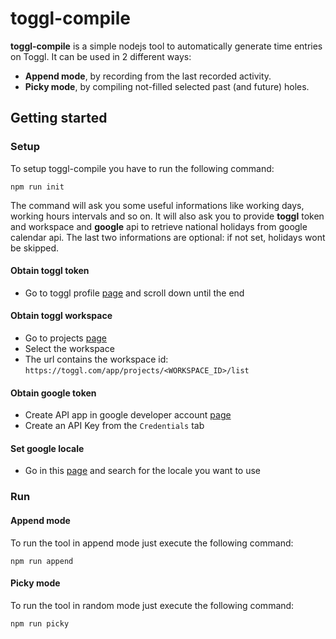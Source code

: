# toggl-compile

**toggl-compile** is a simple nodejs tool to automatically generate time entries on Toggl. It can be used in 2 different ways:
- **Append mode**, by recording from the last recorded activity.
- **Picky mode**, by compiling not-filled selected past (and future) holes.

## Getting started

### Setup
To setup toggl-compile you have to run the following command:
```
npm run init
```

The command will ask you some useful informations like working days, working hours intervals and so on. It will also ask you to provide **toggl** token and workspace and **google** api to retrieve national holidays from google calendar api. The last two informations are optional: if not set, holidays wont be skipped.

#### Obtain toggl token

* Go to toggl profile [page](https://toggl.com/app/profile) and scroll down until the end

#### Obtain toggl workspace

* Go to projects [page](https://toggl.com/app/projects/)
* Select the workspace
* The url contains the workspace id: `https://toggl.com/app/projects/<WORKSPACE_ID>/list`

#### Obtain google token

* Create API app in google developer account [page](https://console.developers.google.com)
* Create an API Key from the `Credentials` tab

#### Set google locale

* Go in this [page](https://gist.github.com/danielefongo/0bce52012cde8f714cfb7ec1e677c7bd) and search for the locale you want to use

### Run

#### Append mode
To run the tool in append mode just execute the following command:
```
npm run append
```

#### Picky mode
To run the tool in random mode just execute the following command:
```
npm run picky
```